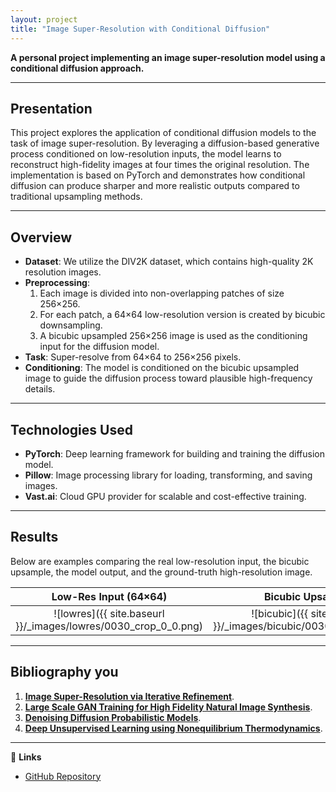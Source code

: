 ```yaml
---
layout: project
title: "Image Super-Resolution with Conditional Diffusion"
---
```


**A personal project implementing an image super-resolution model using a conditional diffusion approach.**

---

## Presentation

This project explores the application of conditional diffusion models to the task of image super-resolution. By leveraging a diffusion-based generative process conditioned on low-resolution inputs, the model learns to reconstruct high-fidelity images at four times the original resolution. The implementation is based on PyTorch and demonstrates how conditional diffusion can produce sharper and more realistic outputs compared to traditional upsampling methods.

---

## Overview

- **Dataset**: We utilize the DIV2K dataset, which contains high-quality 2K resolution images.
- **Preprocessing**:
  1. Each image is divided into non-overlapping patches of size 256×256.
  2. For each patch, a 64×64 low-resolution version is created by bicubic downsampling.
  3. A bicubic upsampled 256×256 image is used as the conditioning input for the diffusion model.
- **Task**: Super-resolve from 64×64 to 256×256 pixels.
- **Conditioning**: The model is conditioned on the bicubic upsampled image to guide the diffusion process toward plausible high-frequency details.

---

## Technologies Used

- **PyTorch**: Deep learning framework for building and training the diffusion model.
- **Pillow**: Image processing library for loading, transforming, and saving images.
- **Vast.ai**: Cloud GPU provider for scalable and cost-effective training.

<!-- ---

## Installation

1. Clone the repository:

   ```bash
   git clone https://github.com/oussamakharouiche/PPO-Implementation.git
   cd PPO-Implementation
   ```
2. Create a virtual environment and install dependencies:
   ```bash
   python3 -m venv ppo
   source ppo/bin/activate
   pip install -r requirements.txt
   ```

---

## Usage

1. Create config file if not found
2. Train the ppo agent:
   ```bash
   python3 ppo.py --config-path ./configs/lunarlander_config.yaml
   ```
3. evaluate the agent:
   ```bash
   python3 evaluate.py --config-path ./configs/cartpole_config.yaml --checkpoint-path ./model_checkpoints/cartPole.pt
   ``` -->

---

## Results


Below are examples comparing the real low-resolution input, the bicubic upsample, the model output, and the ground-truth high-resolution image.

| Low-Res Input (64×64)                                                                        | Bicubic Upsample                                                                                   | Model Output                                                                                      | Ground Truth (256×256)                                                                          |
|:--------------------------------------------------------------------------------------------:|:-------------------------------------------------------------------------------------------------:|:-------------------------------------------------------------------------------------------------:|:------------------------------------------------------------------------------------------------:|
| ![lowres]({{ site.baseurl }}/_images/lowres/0030_crop_0_0.png)                                | ![bicubic]({{ site.baseurl }}/_images/bicubic/0030_crop_0_0.png)                                   | ![superres]({{ site.baseurl }}/_images/superres/0030_crop_0_0.png)                                | ![gt]({{ site.baseurl }}/_images/ground_truth/0030_crop_0_0.png)                                 |

---

## Bibliography you
1. [**Image Super-Resolution via Iterative Refinement**](https://arxiv.org/abs/2104.07636).
2. [**Large Scale GAN Training for High Fidelity Natural Image Synthesis**](https://arxiv.org/abs/1809.11096).
3. [**Denoising Diffusion Probabilistic Models**](https://arxiv.org/abs/2006.11239).
4. [**Deep Unsupervised Learning using Nonequilibrium Thermodynamics**](https://arxiv.org/abs/1503.03585).

---

🔗 **Links**  
- [GitHub Repository](https://github.com/oussamakharouiche/image-super-resolution)

